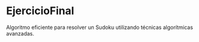 # EjercicioFinal
Algoritmo eficiente para resolver un Sudoku utilizando técnicas algorítmicas avanzadas.
